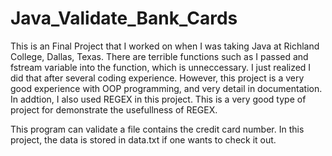 # Java_Validate_Bank_Cards

This is an Final Project that I worked on when I was taking Java at Richland College, Dallas, Texas.
There are terrible functions such as I passed and fstream variable into the function, which is unneccessary. 
I just realized I did that after several coding experience. 
However, this project is a very good experience with OOP programming, and very detail in documentation.
In addtion, I also used REGEX in this project. This is a very good type of project for demonstrate the usefullness of REGEX. 

This program can validate a file contains the credit card number. 
In this project, the data is stored in data.txt if one wants to check it out. 


